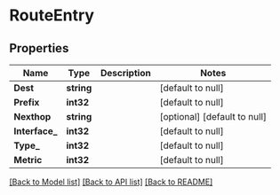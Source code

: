 # RouteEntry

## Properties
Name | Type | Description | Notes
------------ | ------------- | ------------- | -------------
**Dest** | **string** |  | [default to null]
**Prefix** | **int32** |  | [default to null]
**Nexthop** | **string** |  | [optional] [default to null]
**Interface_** | **int32** |  | [default to null]
**Type_** | **int32** |  | [default to null]
**Metric** | **int32** |  | [default to null]

[[Back to Model list]](../README.md#documentation-for-models) [[Back to API list]](../README.md#documentation-for-api-endpoints) [[Back to README]](../README.md)

